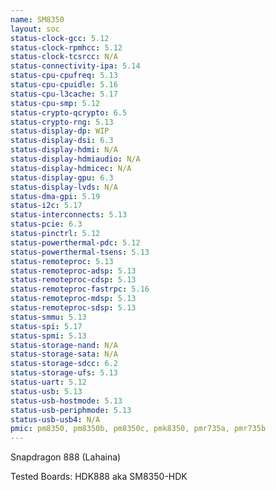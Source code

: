 ```yaml
---
name: SM8350
layout: soc
status-clock-gcc: 5.12
status-clock-rpmhcc: 5.12
status-clock-tcsrcc: N/A
status-connectivity-ipa: 5.14
status-cpu-cpufreq: 5.13
status-cpu-cpuidle: 5.16
status-cpu-l3cache: 5.17
status-cpu-smp: 5.12
status-crypto-qcrypto: 6.5
status-crypto-rng: 5.13
status-display-dp: WIP
status-display-dsi: 6.3
status-display-hdmi: N/A
status-display-hdmiaudio: N/A
status-display-hdmicec: N/A
status-display-gpu: 6.3
status-display-lvds: N/A
status-dma-gpi: 5.19
status-i2c: 5.17
status-interconnects: 5.13
status-pcie: 6.3
status-pinctrl: 5.12
status-powerthermal-pdc: 5.12
status-powerthermal-tsens: 5.13
status-remoteproc: 5.13
status-remoteproc-adsp: 5.13
status-remoteproc-cdsp: 5.13
status-remoteproc-fastrpc: 5.16
status-remoteproc-mdsp: 5.13
status-remoteproc-sdsp: 5.13
status-smmu: 5.13
status-spi: 5.17
status-spmi: 5.13
status-storage-nand: N/A
status-storage-sata: N/A
status-storage-sdcc: 6.2
status-storage-ufs: 5.13
status-uart: 5.12
status-usb: 5.13
status-usb-hostmode: 5.13
status-usb-periphmode: 5.13
status-usb-usb4: N/A
pmic: pm8350, pm8350b, pm8350c, pmk8350, pmr735a, pmr735b
---
```

Snapdragon 888 (Lahaina)

Tested Boards: HDK888 aka SM8350-HDK

